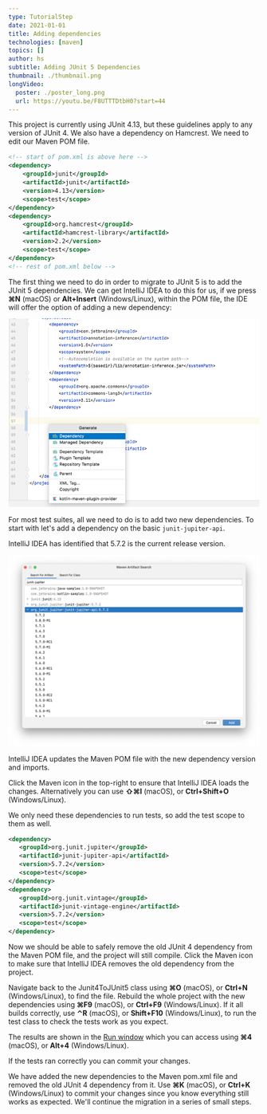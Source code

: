 ```yaml
---
type: TutorialStep
date: 2021-01-01
title: Adding dependencies
technologies: [maven]
topics: []
author: hs
subtitle: Adding JUnit 5 Dependencies
thumbnail: ./thumbnail.png
longVideo:
  poster: ./poster_long.png
  url: https://youtu.be/F8UTTTDtbH0?start=44
---
```


This project is currently using JUnit 4.13, but these guidelines apply to any version of JUnit 4.  We also have a dependency on Hamcrest. We need to edit our Maven POM file.

```xml
<!-- start of pom.xml is above here -->
<dependency>
    <groupId>junit</groupId>
    <artifactId>junit</artifactId>
    <version>4.13</version>
    <scope>test</scope>
</dependency>
<dependency>
    <groupId>org.hamcrest</groupId>
    <artifactId>hamcrest-library</artifactId>
    <version>2.2</version>
    <scope>test</scope>
</dependency>
<!-- rest of pom.xml below -->
```

The first thing we need to do in order to migrate to JUnit 5 is to add the JUnit 5 dependencies. We can get IntelliJ IDEA to do this for us, if we press **⌘N** (macOS) or **Alt+Insert** (Windows/Linux), within the POM file, the IDE will offer the option of adding a new dependency:

![](add-dependency.png)

For most test suites, all we need to do is to add two new dependencies. To start with let's add a dependency on the basic `junit-jupiter-api`.

IntelliJ IDEA has identified that 5.7.2 is the current release version.

![](mvn-artifact-search.png)

IntelliJ IDEA updates the Maven POM file with the new dependency version and imports.

Click the Maven icon in the top-right to ensure that IntelliJ IDEA loads the changes. Alternatively you can use **⇧⌘I** (macOS), or **Ctrl+Shift+O** (Windows/Linux).

We only need these dependencies to run tests, so add the test scope to them as well.

```xml
<dependency>
   <groupId>org.junit.jupiter</groupId>
   <artifactId>junit-jupiter-api</artifactId>
   <version>5.7.2</version>
   <scope>test</scope>
</dependency>
<dependency>
   <groupId>org.junit.vintage</groupId>
   <artifactId>junit-vintage-engine</artifactId>
   <version>5.7.2</version>
   <scope>test</scope>
</dependency>
```

Now we should be able to safely remove the old JUnit 4 dependency from the Maven POM file, and the project will still compile. Click the Maven icon to make sure that IntelliJ IDEA removes the old dependency from the project.

Navigate back to the Junit4ToJUnit5 class using **⌘O** (macOS), or **Ctrl+N** (Windows/Linux), to find the file. Rebuild the whole project with the new dependencies using **⌘F9** (macOS), or **Ctrl+F9** (Windows/Linux). If it all builds correctly, use **⌃R** (macOS), or **Shift+F10** (Windows/Linux), to run the test class to check the tests work as you expect.

The results are shown in the [Run window](https://www.jetbrains.com/help/idea/run-tool-window.html) which you can access using **⌘4** (macOS), or **Alt+4** (Windows/Linux).

If the tests ran correctly you can commit your changes.

We have added the new dependencies to the Maven pom.xml file and removed the old JUnit 4 dependency from it. Use **⌘K** (macOS), or **Ctrl+K** (Windows/Linux) to commit your changes since you know everything still works as expected. We'll continue the migration in a series of small steps.
